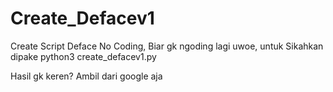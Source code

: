 # Create_Defacev1
Create Script Deface No Coding,
Biar gk ngoding lagi uwoe, untuk
Sikahkan dipake
python3 create_defacev1.py

Hasil gk keren? Ambil dari google aja
